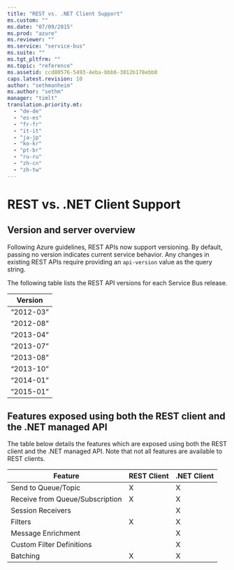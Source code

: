 ```yaml
---
title: "REST vs. .NET Client Support"
ms.custom: ""
ms.date: "07/09/2015"
ms.prod: "azure"
ms.reviewer: ""
ms.service: "service-bus"
ms.suite: ""
ms.tgt_pltfrm: ""
ms.topic: "reference"
ms.assetid: ccd80576-5493-4eba-bbb6-3012b178ebb0
caps.latest.revision: 10
author: "sethmanheim"
ms.author: "sethm"
manager: "timlt"
translation.priority.mt: 
  - "de-de"
  - "es-es"
  - "fr-fr"
  - "it-it"
  - "ja-jp"
  - "ko-kr"
  - "pt-br"
  - "ru-ru"
  - "zh-cn"
  - "zh-tw"
---
```

# REST vs. .NET Client Support
## Version and server overview  
 Following Azure guidelines, REST APIs now support versioning. By default, passing no version indicates current service behavior. Any changes in existing REST APIs require providing an `api-version` value as the query string.  
  
 The following table lists the REST API versions for each Service Bus release.  
  
|Version|  
|-------------|  
|“2012-03”|  
|“2012-08”|  
|“2013-04”|  
|“2013-07”|  
|“2013-08”|  
|“2013-10”|  
|“2014-01”|  
|“2015-01”|  
  
## Features exposed using both the REST client and the .NET managed API  
 The table below details the features which are exposed using both the REST client and the .NET managed API. Note that not all features are available to REST clients.  
  
|Feature|REST Client|.NET Client|  
|-------------|-----------------|-----------------|  
|Send to Queue/Topic|X|X|  
|Receive from Queue/Subscription|X|X|  
|Session Receivers||X|  
|Filters|X|X|  
|Message Enrichment||X|  
|Custom Filter Definitions||X|  
|Batching|X|X|